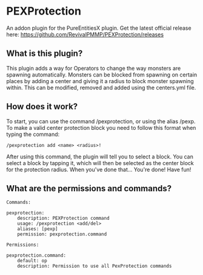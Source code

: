 # PEXProtection
An addon plugin for the PureEntitiesX plugin.
Get the latest official release here: https://github.com/RevivalPMMP/PEXProtection/releases

## What is this plugin?
This plugin adds a way for Operators to change the way monsters are spawning automatically. Monsters can be blocked from spawning on certain places by adding a center and giving it a radius to block monster spawning within. This can be modified, removed and added using the centers.yml file.

## How does it work?
To start, you can use the command /pexprotection, or using the alias /pexp. To make a valid center protection block you need to follow this format when typing the command:     

    /pexprotection add <name> <radius>!
    
After using this command, the plugin will tell you to select a block. You can select a block by tapping it, which will then be selected as the center block for the protection radius. When you've done that... You're done! Have fun!

## What are the permissions and commands?

    Commands:

    pexprotection:
        description: PEXProtection command
        usage: /pexprotection <add/del>
        aliases: [pexp]
        permission: pexprotection.command

    Permissions:      
    
    pexprotection.command:
        default: op
        description: Permission to use all PexProtection commands
